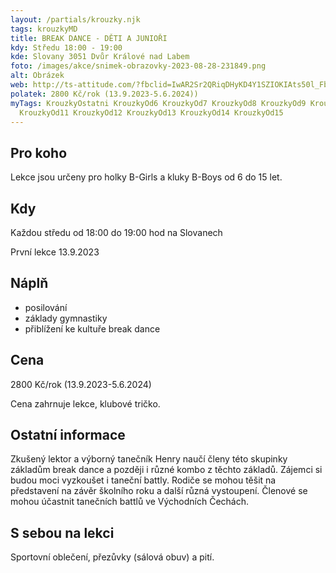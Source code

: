 ```yaml
---
layout: /partials/krouzky.njk
tags: krouzkyMD
title: BREAK DANCE - DĚTI A JUNIOŘI
kdy: Středu 18:00 - 19:00
kde: Slovany 3051 Dvůr Králové nad Labem
foto: /images/akce/snimek-obrazovky-2023-08-28-231849.png
alt: Obrázek
web: http://ts-attitude.com/?fbclid=IwAR2Sr2QRiqDHyKD4Y1SZIOKIAts50l_Fbl4mu0ArOUoGUs6IVA-w3G8VGLE
polatek: 2800 Kč/rok (13.9.2023-5.6.2024))
myTags: KrouzkyOstatni KrouzkyOd6 KrouzkyOd7 KrouzkyOd8 KrouzkyOd9 KrouzkyOd10
  KrouzkyOd11 KrouzkyOd12 KrouzkyOd13 KrouzkyOd14 KrouzkyOd15
---
```

<!--StartFragment-->

## Pro koho

Lekce jsou určeny pro holky B-Girls a kluky B-Boys od 6 do 15 let.

## Kdy

Každou středu od 18:00 do 19:00 hod na Slovanech

První lekce 13.9.2023

## Náplň

* posilování
* základy gymnastiky
* přiblížení ke kultuře break dance

## Cena

2800 Kč/rok (13.9.2023-5.6.2024)

Cena zahrnuje lekce, klubové tričko.

## Ostatní informace

Zkušený lektor a výborný tanečník Henry naučí členy této skupinky základům break dance a později i různé kombo z těchto základů. Zájemci si budou moci vyzkoušet i taneční battly. Rodiče se mohou těšit na představení na závěr školního roku a další různá vystoupení. Členové se mohou účastnit tanečních battlů ve Východních Čechách.

## S sebou na lekci

Sportovní oblečení, přezůvky (sálová obuv) a pití.

<!--EndFragment-->